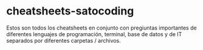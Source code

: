 # cheatsheets-satocoding
Estos son todos los cheatsheets en conjunto con pregiuntas importantes de diferentes lenguajes de programación, terminal, base de datos y de IT separados por diferentes carpetas / archivos. 

